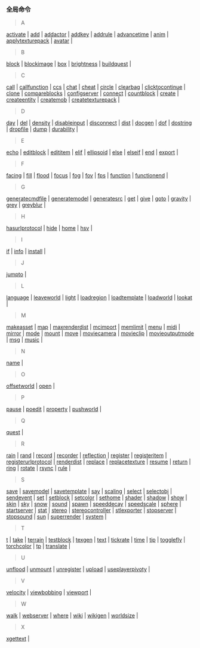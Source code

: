 ### 全局命令

> A

[activate](cmd_activate) | [add](cmd_add) | [addactor](cmd_addactor) | [addkey](cmd_addkey) | [addrule](cmd_addrule) | [advancetime](cmd_advancetime) | [anim](cmd_anim) | [applytexturepack](cmd_applytexturepack) | [avatar](cmd_avatar) | 

> B

[block](cmd_block) | [blockimage](cmd_blockimage) | [box](cmd_box) | [brightness](cmd_brightness) | [buildquest](cmd_buildquest) | 

> C

[call](cmd_call) | [callfunction](cmd_callfunction) | [ccs](cmd_ccs) | [chat](cmd_chat) | [cheat](cmd_cheat) | [circle](cmd_circle) | [clearbag](cmd_clearbag) | [clicktocontinue](cmd_clicktocontinue) | [clone](cmd_clone) | [compareblocks](cmd_compareblocks) | [configserver](cmd_configserver) | [connect](cmd_connect) | [countblock](cmd_countblock) | [create](cmd_create) | [createentity](cmd_createentity) | [createmob](cmd_createmob) | [createtexturepack](cmd_createtexturepack) | 

> D

[day](cmd_day) | [del](cmd_del) | [density](cmd_density) | [disableinput](cmd_disableinput) | [disconnect](cmd_disconnect) | [dist](cmd_dist) | [docgen](cmd_docgen) | [dof](cmd_dof) | [dostring](cmd_dostring) | [dropfile](cmd_dropfile) | [dump](cmd_dump) | [durability](cmd_durability) | 

> E

[echo](cmd_echo) | [editblock](cmd_editblock) | [edititem](cmd_edititem) | [elif](cmd_elif) | [ellipsoid](cmd_ellipsoid) | [else](cmd_else) | [elseif](cmd_elseif) | [end](cmd_end) | [export](cmd_export) | 

> F

[facing](cmd_facing) | [fill](cmd_fill) | [flood](cmd_flood) | [focus](cmd_focus) | [fog](cmd_fog) | [fov](cmd_fov) | [fps](cmd_fps) | [function](cmd_function) | [functionend](cmd_functionend) | 

> G

[generatecmdfile](cmd_generatecmdfile) | [generatemodel](cmd_generatemodel) | [generatesrc](cmd_generatesrc) | [get](cmd_get) | [give](cmd_give) | [goto](cmd_goto) | [gravity](cmd_gravity) | [grey](cmd_grey) | [greyblur](cmd_greyblur) | 

> H

[hasurlprotocol](cmd_hasurlprotocol) | [hide](cmd_hide) | [home](cmd_home) | [hsv](cmd_hsv) | 

> I

[if](cmd_if) | [info](cmd_info) | [install](cmd_install) | 

> J

[jumpto](cmd_jumpto) | 

> L

[language](cmd_language) | [leaveworld](cmd_leaveworld) | [light](cmd_light) | [loadregion](cmd_loadregion) | [loadtemplate](cmd_loadtemplate) | [loadworld](cmd_loadworld) | [lookat](cmd_lookat) | 

> M

[makeasset](cmd_makeasset) | [map](cmd_map) | [maxrenderdist](cmd_maxrenderdist) | [mcimport](cmd_mcimport) | [memlimit](cmd_memlimit) | [menu](cmd_menu) | [midi](cmd_midi) | [mirror](cmd_mirror) | [mode](cmd_mode) | [mount](cmd_mount) | [move](cmd_move) | [moviecamera](cmd_moviecamera) | [movieclip](cmd_movieclip) | [movieoutputmode](cmd_movieoutputmode) | [msg](cmd_msg) | [music](cmd_music) | 

> N

[name](cmd_name) | 

> O

[offsetworld](cmd_offsetworld) | [open](cmd_open) | 

> P

[pause](cmd_pause) | [poedit](cmd_poedit) | [property](cmd_property) | [pushworld](cmd_pushworld) | 

> Q

[quest](cmd_quest) | 

> R

[rain](cmd_rain) | [rand](cmd_rand) | [record](cmd_record) | [recorder](cmd_recorder) | [reflection](cmd_reflection) | [register](cmd_register) | [registeritem](cmd_registeritem) | [registerurlprotocol](cmd_registerurlprotocol) | [renderdist](cmd_renderdist) | [replace](cmd_replace) | [replacetexture](cmd_replacetexture) | [resume](cmd_resume) | [return](cmd_return) | [ring](cmd_ring) | [rotate](cmd_rotate) | [rsync](cmd_rsync) | [rule](cmd_rule) | 

> S

[save](cmd_save) | [savemodel](cmd_savemodel) | [savetemplate](cmd_savetemplate) | [say](cmd_say) | [scaling](cmd_scaling) | [select](cmd_select) | [selectobj](cmd_selectobj) | [sendevent](cmd_sendevent) | [set](cmd_set) | [setblock](cmd_setblock) | [setcolor](cmd_setcolor) | [sethome](cmd_sethome) | [shader](cmd_shader) | [shadow](cmd_shadow) | [show](cmd_show) | [skin](cmd_skin) | [sky](cmd_sky) | [snow](cmd_snow) | [sound](cmd_sound) | [spawn](cmd_spawn) | [speeddecay](cmd_speeddecay) | [speedscale](cmd_speedscale) | [sphere](cmd_sphere) | [startserver](cmd_startserver) | [stat](cmd_stat) | [stereo](cmd_stereo) | [stereocontroller](cmd_stereocontroller) | [stlexporter](cmd_stlexporter) | [stopserver](cmd_stopserver) | [stopsound](cmd_stopsound) | [sun](cmd_sun) | [superrender](cmd_superrender) | [system](cmd_system) | 

> T

[t](cmd_t) | [take](cmd_take) | [terrain](cmd_terrain) | [testblock](cmd_testblock) | [texgen](cmd_texgen) | [text](cmd_text) | [tickrate](cmd_tickrate) | [time](cmd_time) | [tip](cmd_tip) | [togglefly](cmd_togglefly) | [torchcolor](cmd_torchcolor) | [tp](cmd_tp) | [translate](cmd_translate) | 

> U

[unflood](cmd_unflood) | [unmount](cmd_unmount) | [unregister](cmd_unregister) | [upload](cmd_upload) | [useplayerpivoty](cmd_useplayerpivoty) | 

> V

[velocity](cmd_velocity) | [viewbobbing](cmd_viewbobbing) | [viewport](cmd_viewport) | 

> W

[walk](cmd_walk) | [webserver](cmd_webserver) | [where](cmd_where) | [wiki](cmd_wiki) | [wikigen](cmd_wikigen) | [worldsize](cmd_worldsize) | 

> X

[xgettext](cmd_xgettext) | 
<!-- END_AUTOGEN-->
